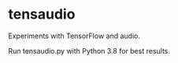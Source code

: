 # tensaudio
 Experiments with TensorFlow and audio.

Run tensaudio.py with Python 3.8 for best results.
